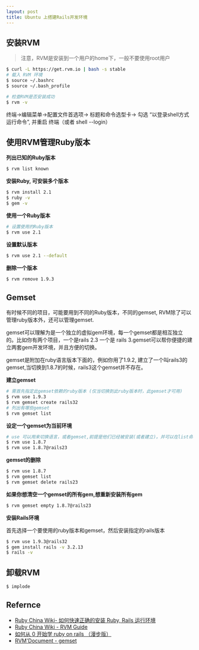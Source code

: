 ```yaml
---
layout: post
title: Ubuntu 上搭建Rails开发环境
---
```



## 安装RVM

> 注意，RVM是安装到一个用户的home下，一般不要使用root用户

```bash
$ curl -L https://get.rvm.io | bash -s stable
# 载入 RVM 环境
$ source ~/.bashrc
$ source ~/.bash_profile
```


```bash
# 检查RVM是否安装成功
$ rvm -v
```

终端->编辑菜单->配置文件首选项-> 标题和命令选型卡-> 勾选 “以登录shell方式运行命令”, 并重启 终端（或者 shell --login）

## 使用RVM管理Ruby版本
 
__列出已知的Ruby版本__

```bash
$ rvm list known
```

__安装Ruby, 可安装多个版本__

```bash
$ rvm install 2.1
$ ruby -v
$ gem -v
```


__使用一个Ruby版本__

```bash
# 设置使用的Ruby版本
$ rvm use 2.1
```

__设置默认版本__

```bash
$ rvm use 2.1 --default
```


__删除一个版本__

```bash
$ rvm remove 1.9.3
```


## Gemset

有时候不同的项目，可能要用到不同的Ruby版本，不同的gemset, RVM除了可以管理ruby版本外，还可以管理gemset.

gemset可以理解为是一个独立的虚拟gem环境，每一个gemset都是相互独立的。比如你有两个项目，一个是rails 2.3 一个是 rails 3.gemset可以帮你便捷的建立两套gem开发环境，并且方便的切换。

gemset是附加在ruby语言版本下面的，例如你用了1.9.2, 建立了一个叫rails3的gemset,当切换到1.8.7的时候，rails3这个gemset并不存在。

__建立gemset__

```bash
# 需首先指定此gemset依赖的ruby版本 (仅当切换到此ruby版本时，此gemset才可用)
$ rvm use 1.9.3
$ rvm gemset create rails32
# 列出有哪些gemset
$ rvm gemset list
```


__设定一个gemset为当前环境__

```bash
# use 可以用来切换语言，或者gemset,前提是他们已经被安装(或者建立)。并可以在list命令中看到。
$ rvm use 1.8.7
$ rvm use 1.8.7@rails23
```

__gemset的删除__

```bash
$ rvm use 1.8.7
$ rvm gemset list
$ rvm gemset delete rails23
```

__如果你想清空一个gemset的所有gem,想重新安装所有gem__

```bash
$ rvm gemset empty 1.8.7@rails23
```

__安装Rails环境__

首先选择一个要使用的ruby版本和gemset，然后安装指定的rails版本

```bash
$ rvm use 1.9.3@rails32
$ gem install rails -v 3.2.13
$ rails -v
```

## 卸载RVM

```bash
$ implode
```

## Refernce

- [Ruby China Wiki- 如何快速正确的安装 Ruby, Rails 运行环境](https://ruby-china.org/wiki/install_ruby_guide)
- [Ruby China Wiki - RVM Guide](https://ruby-china.org/wiki/rvm-guide)
- [如何从 0 开始学 ruby on rails （漫步版）](http://readful.com/post/12322300571/0-ruby-on-rails)
- [RVM'Document - gemset](http://rvm.io/gemsets)